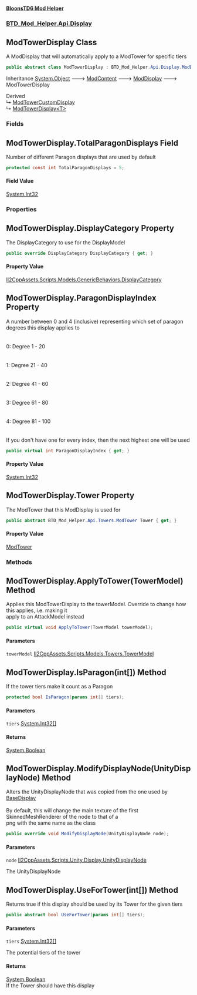 #### [BloonsTD6 Mod Helper](README.md 'README')
### [BTD_Mod_Helper.Api.Display](README.md#BTD_Mod_Helper.Api.Display 'BTD_Mod_Helper.Api.Display')

## ModTowerDisplay Class

A ModDisplay that will automatically apply to a ModTower for specific tiers

```csharp
public abstract class ModTowerDisplay : BTD_Mod_Helper.Api.Display.ModDisplay
```

Inheritance [System.Object](https://docs.microsoft.com/en-us/dotnet/api/System.Object 'System.Object') &#129106; [ModContent](BTD_Mod_Helper.Api.ModContent.md 'BTD_Mod_Helper.Api.ModContent') &#129106; [ModDisplay](BTD_Mod_Helper.Api.Display.ModDisplay.md 'BTD_Mod_Helper.Api.Display.ModDisplay') &#129106; ModTowerDisplay

Derived  
&#8627; [ModTowerCustomDisplay](BTD_Mod_Helper.Api.Display.ModTowerCustomDisplay.md 'BTD_Mod_Helper.Api.Display.ModTowerCustomDisplay')  
&#8627; [ModTowerDisplay&lt;T&gt;](BTD_Mod_Helper.Api.Display.ModTowerDisplay_T_.md 'BTD_Mod_Helper.Api.Display.ModTowerDisplay<T>')
### Fields

<a name='BTD_Mod_Helper.Api.Display.ModTowerDisplay.TotalParagonDisplays'></a>

## ModTowerDisplay.TotalParagonDisplays Field

Number of different Paragon displays that are used by default

```csharp
protected const int TotalParagonDisplays = 5;
```

#### Field Value
[System.Int32](https://docs.microsoft.com/en-us/dotnet/api/System.Int32 'System.Int32')
### Properties

<a name='BTD_Mod_Helper.Api.Display.ModTowerDisplay.DisplayCategory'></a>

## ModTowerDisplay.DisplayCategory Property

The DisplayCategory to use for the DisplayModel

```csharp
public override DisplayCategory DisplayCategory { get; }
```

#### Property Value
[Il2CppAssets.Scripts.Models.GenericBehaviors.DisplayCategory](https://docs.microsoft.com/en-us/dotnet/api/Il2CppAssets.Scripts.Models.GenericBehaviors.DisplayCategory 'Il2CppAssets.Scripts.Models.GenericBehaviors.DisplayCategory')

<a name='BTD_Mod_Helper.Api.Display.ModTowerDisplay.ParagonDisplayIndex'></a>

## ModTowerDisplay.ParagonDisplayIndex Property

A number between 0 and 4 (inclusive) representing which set of paragon degrees this display applies to  
<br/>  
0: Degree 1 - 20  
<br/>  
1: Degree 21 - 40  
<br/>  
2: Degree 41 - 60  
<br/>  
3: Degree 61 - 80  
<br/>  
4: Degree 81 - 100  
<br/>  
If you don't have one for every index, then the next highest one will be used

```csharp
public virtual int ParagonDisplayIndex { get; }
```

#### Property Value
[System.Int32](https://docs.microsoft.com/en-us/dotnet/api/System.Int32 'System.Int32')

<a name='BTD_Mod_Helper.Api.Display.ModTowerDisplay.Tower'></a>

## ModTowerDisplay.Tower Property

The ModTower that this ModDisplay is used for

```csharp
public abstract BTD_Mod_Helper.Api.Towers.ModTower Tower { get; }
```

#### Property Value
[ModTower](BTD_Mod_Helper.Api.Towers.ModTower.md 'BTD_Mod_Helper.Api.Towers.ModTower')
### Methods

<a name='BTD_Mod_Helper.Api.Display.ModTowerDisplay.ApplyToTower(TowerModel)'></a>

## ModTowerDisplay.ApplyToTower(TowerModel) Method

Applies this ModTowerDisplay to the towerModel. Override to change how this applies, i.e. making it  
apply to an AttackModel instead

```csharp
public virtual void ApplyToTower(TowerModel towerModel);
```
#### Parameters

<a name='BTD_Mod_Helper.Api.Display.ModTowerDisplay.ApplyToTower(TowerModel).towerModel'></a>

`towerModel` [Il2CppAssets.Scripts.Models.Towers.TowerModel](https://docs.microsoft.com/en-us/dotnet/api/Il2CppAssets.Scripts.Models.Towers.TowerModel 'Il2CppAssets.Scripts.Models.Towers.TowerModel')

<a name='BTD_Mod_Helper.Api.Display.ModTowerDisplay.IsParagon(int[])'></a>

## ModTowerDisplay.IsParagon(int[]) Method

If the tower tiers make it count as a Paragon

```csharp
protected bool IsParagon(params int[] tiers);
```
#### Parameters

<a name='BTD_Mod_Helper.Api.Display.ModTowerDisplay.IsParagon(int[]).tiers'></a>

`tiers` [System.Int32](https://docs.microsoft.com/en-us/dotnet/api/System.Int32 'System.Int32')[[]](https://docs.microsoft.com/en-us/dotnet/api/System.Array 'System.Array')

#### Returns
[System.Boolean](https://docs.microsoft.com/en-us/dotnet/api/System.Boolean 'System.Boolean')

<a name='BTD_Mod_Helper.Api.Display.ModTowerDisplay.ModifyDisplayNode(UnityDisplayNode)'></a>

## ModTowerDisplay.ModifyDisplayNode(UnityDisplayNode) Method

Alters the UnityDisplayNode that was copied from the one used by [BaseDisplay](BTD_Mod_Helper.Api.Display.ModDisplay.md#BTD_Mod_Helper.Api.Display.ModDisplay.BaseDisplay 'BTD_Mod_Helper.Api.Display.ModDisplay.BaseDisplay')<br/>  
By default, this will change the main texture of the first SkinnedMeshRenderer of the node to that of a  
png with the same name as the class

```csharp
public override void ModifyDisplayNode(UnityDisplayNode node);
```
#### Parameters

<a name='BTD_Mod_Helper.Api.Display.ModTowerDisplay.ModifyDisplayNode(UnityDisplayNode).node'></a>

`node` [Il2CppAssets.Scripts.Unity.Display.UnityDisplayNode](https://docs.microsoft.com/en-us/dotnet/api/Il2CppAssets.Scripts.Unity.Display.UnityDisplayNode 'Il2CppAssets.Scripts.Unity.Display.UnityDisplayNode')

The UnityDisplayNode

<a name='BTD_Mod_Helper.Api.Display.ModTowerDisplay.UseForTower(int[])'></a>

## ModTowerDisplay.UseForTower(int[]) Method

Returns true if this display should be used by its Tower for the given tiers

```csharp
public abstract bool UseForTower(params int[] tiers);
```
#### Parameters

<a name='BTD_Mod_Helper.Api.Display.ModTowerDisplay.UseForTower(int[]).tiers'></a>

`tiers` [System.Int32](https://docs.microsoft.com/en-us/dotnet/api/System.Int32 'System.Int32')[[]](https://docs.microsoft.com/en-us/dotnet/api/System.Array 'System.Array')

The potential tiers of the tower

#### Returns
[System.Boolean](https://docs.microsoft.com/en-us/dotnet/api/System.Boolean 'System.Boolean')  
If the Tower should have this display